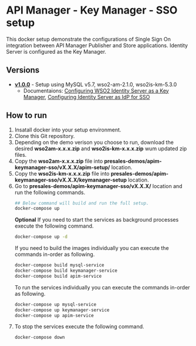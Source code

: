 # API Manager - Key Manager - SSO setup
This docker setup demonstrate the configurations of Single Sign On integration between API Manager Publisher and Store applications. Identity Server is configured as the Key Manager. 

## Versions
* [**v1.0.0**](v1.0.0) - Setup using MySQL v5.7, wso2-am-2.1.0, wso2is-km-5.3.0
  * Documentaions: [Configuring WSO2 Identity Server as a Key Manager](https://docs.wso2.com/display/AM210/Configuring+WSO2+Identity+Server+as+a+Key+Manager), [Configuring Identity Server as IdP for SSO](https://docs.wso2.com/display/AM200/Configuring+Identity+Server+as+IdP+for+SSO)

## How to run
1. Insatall docker into your setup environment.
2. Clone this Git repository.
3. Depending on the demo verison you choose to run, download the desired **wso2am-x.x.x.zip** and **wso2is-km-x.x.x.zip** wum updated zip files.
4. Copy the **wso2am-x.x.x.zip** file into **presales-demos/apim-keymanager-sso/vX.X.X/apim-setup/** location.
5. Copy the **wso2is-km-x.x.x.zip** file into **presales-demos/apim-keymanager-sso/vX.X.X/keymanager-setup** location.
6. Go to **presales-demos/apim-keymanager-sso/vX.X.X/** location and run the following commands.
    ```bash
    ## Below command will build and run the full setup.
    docker-compose up
    ```
    **Optional**
    If you need to start the services as background processes execute the following command.
    ```bash
    docker-compose up -d
    ```
    If you need to build the images individually you can execute the commands in-order as following.
    ```bash
    docker-compose build mysql-service
    docker-compose build keymanager-service
    docker-compose build apim-service
    ```
    To run the services individually you can execute the commands in-order as following.
    ```bash
    docker-compose up mysql-service
    docker-compose up keymanager-service
    docker-compose up apim-service
    ```
7. To stop the services execute the following command. 
    ```bash
    docker-compose down
    ```
